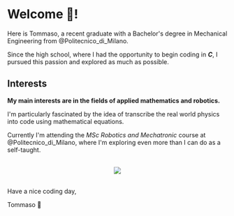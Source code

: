 # Welcome :panda_face:!

Here is Tommaso, a recent graduate with a Bachelor's degree in Mechanical Engineering from @Politecnico_di_Milano.

Since the high school, where I had the opportunity to begin coding in **_C_**, I pursued this passion and explored as much as possible.

## Interests

**My main interests are in the fields of applied mathematics and robotics.**

I'm particularly fascinated by the idea of transcribe the real world physics into code using mathematical equations.

Currently I'm attending the _MSc Robotics and Mechatronic_ course at @Politecnico_di_Milano, where I'm exploring even more than I can do as a self-taught.

</br>

<div align="center">

<!-- <img src="https://github-readme-stats.vercel.app/api?username=Bocchio01&show_icons=true&title_color=ffa500&bg_color=000000&text_color=ffffff&card_width=480" />

</br> -->

<img src="https://github-readme-stats.vercel.app/api/top-langs/?username=Bocchio01&show_icons=true&title_color=ffa500&bg_color=000000&text_color=ffffff&exclude_repo=Personal_web_site&langs_count=4&layout=compact&card_width=430&hide=TeX,Mathematica" />

</div>

</br>

Have a nice coding day,

Tommaso :panda_face:
